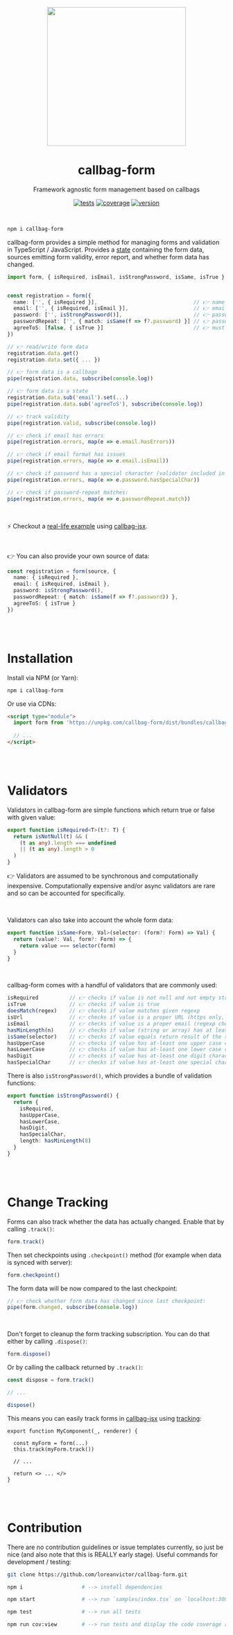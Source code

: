<div align="center">

<img src="/callbag-form.svg" width="320"/>

# callbag-form
Framework agnostic form management based on callbags

[![tests](https://img.shields.io/github/workflow/status/loreanvictor/callbag-form/Test%20and%20Report%20Coverage?label=tests&logo=mocha&logoColor=green&style=flat-square)](https://github.com/loreanvictor/callbag-form/actions?query=workflow%3A%22Test+and+Report+Coverage%22)
[![coverage](https://img.shields.io/codecov/c/github/loreanvictor/callbag-form?logo=codecov&style=flat-square)](https://codecov.io/gh/loreanvictor/callbag-form)
[![version](https://img.shields.io/npm/v/callbag-form?logo=npm&style=flat-square)](https://www.npmjs.com/package/callbag-form)

</div>

<br>

```bash
npm i callbag-form
```

callbag-form provides a simple method for managing forms and validation in TypeScript / JavaScript.
Provides a [state](https://github.com/loreanvictor/callbag-state) containing
the form data, sources emitting form validity, error report, and whether form data has changed.

```ts
import form, { isRequired, isEmail, isStrongPassword, isSame, isTrue } from 'callbag-form'


const registration = form({
  name: ['', { isRequired }],                               // 👉 name is required
  email: ['', { isRequired, isEmail }],                     // 👉 email is required and must be an email
  password: ['', isStrongPassword()],                       // 👉 password must be a strong password
  passwordRepeat: ['', { match: isSame(f => f?.password) }] // 👉 password repeat must be the same with password
  agreeToS: [false, { isTrue }]                             // 👉 must have agreed to tos 
})

// 👉 read/write form data
registration.data.get()
registration.data.set({ ... })

// 👉 form data is a callbage
pipe(registration.data, subscribe(console.log))

// 👉 form data is a state
registration.data.sub('email').set(...)
pipe(registration.data.sub('agreeToS'), subscribe(console.log))

// 👉 track validity
pipe(registration.valid, subscribe(console.log))

// 👉 check if email has errors
pipe(registration.errors, map(e => e.email.hasErrors))

// 👉 check if email format has issues
pipe(registration.errors, map(e => e.email.isEmail))

// 👉 check if password has a special character (validator included in `isStrongPassword()`):
pipe(registration.errors, map(e => e.password.hasSpecialChar))

// 👉 check if password-repeat matches:
pipe(registration.errors, map(e => e.passwordRepeat.match))
```

<br>

⚡ Checkout a [real-life example](https://stackblitz.com/edit/callbag-jsx-form-demo?file=index.tsx) using [callbag-jsx](https://loreanvictor.github.io/callbag-jsx/).

<br>

👉 You can also provide your own source of data:

```ts
const registration = form(source, {
  name: { isRequired },
  email: { isRequired, isEmail },
  password: isStrongPassword(),
  passwordRepeat: { match: isSame(f => f?.password)) },
  agreeToS: { isTrue }
})
```

<br><br>

# Installation

Install via NPM (or Yarn):

```bash
npm i callbag-form
```

Or use via CDNs:

```html
<script type="module">
  import form from 'https://unpkg.com/callbag-form/dist/bundles/callbag-form.es.min.js'
  
  // ...
</script>
```

<br><br>

# Validators

Validators in callbag-form are simple functions which return true or false with given value:

```ts
export function isRequired<T>(t?: T) {
  return isNotNull(t) && (
    (t as any).length === undefined
    || (t as any).length > 0
  )
}
```
👉 Validators are assumed to be synchronous and computationally inexpensive. Computationally expensive and/or async
validators are rare and so can be accounted for specifically.

<br>

Validators can also take into account the whole form data:
```ts
export function isSame<Form, Val>(selector: (form?: Form) => Val) {
  return (value?: Val, form?: Form) => {
    return value === selector(form)
  }
}
```

<br>

callbag-form comes with a handful of validators that are commonly used:

```ts
isRequired          // 👉 checks if value is not null and not empty string / array
isTrue              // 👉 checks if value is true
doesMatch(regex)    // 👉 checks if value matches given regexp
isUrl               // 👉 checks if value is a proper URL (https only, regexp check)
isEmail             // 👉 checks if value is a proper email (regexp check)
hasMinLength(n)     // 👉 checks if value (string or array) has at least length of n
isSame(selector)    // 👉 checks if value equals return result of the selector (which is provided the form data)
hasUpperCase        // 👉 checks if value has at-least one upper case character
hasLowerCase        // 👉 checks if value has at-least one lower case character
hasDigit            // 👉 checks if value has at-least one digit character
hasSpecialChar      // 👉 checks if value has at-least one special character
```

There is also `isStrongPassword()`, which provides a bundle of validation functions:
```ts
export function isStrongPassword() {
  return {
    isRequired,
    hasUpperCase,
    hasLowerCase,
    hasDigit,
    hasSpecialChar,
    length: hasMinLength(8)
  }
}
```

<br><br>

# Change Tracking

Forms can also track whether the data has actually changed. Enable that by calling `.track()`:

```ts
form.track()
```

Then set checkpoints using `.checkpoint()` method (for example when data is synced with server):

```ts
form.checkpoint()
```

The form data will be now compared to the last checkpoint:

```ts
// 👉 check whether form data has changed since last checkpoint:
pipe(form.changed, subscribe(console.log))
```

<br>

Don't forget to cleanup the form tracking subscription. You can do that either by calling `.dispose()`:
```ts
form.dispose()
```
Or by calling the callback returned by `.track()`:
```ts
const dispose = form.track()

// ...

dispose()
```
This means you can easily track forms in [callbag-jsx](https://loreanvictor.github.io/callbag-jsx/) using [tracking](https://loreanvictor.github.io/callbag-jsx/components/tracking):
```tsx
export function MyComponent(_, renderer) {

  const myForm = form(...)
  this.track(myForm.track())

  // ...
  
  return <> ... </>
}
```

<br><br>

# Contribution

There are no contribution guidelines or issue templates currently, so just be nice (and also note that this is REALLY early stage). Useful commands for development / testing:

```bash
git clone https://github.com/loreanvictor/callbag-form.git
```
```bash
npm i                   # --> install dependencies
```
```bash
npm start               # --> run `samples/index.tsx` on `localhost:3000`
```
```bash
npm test                # --> run all tests
```
```bash
npm run cov:view        # --> run tests and display the code coverage report
```

<br><br>
